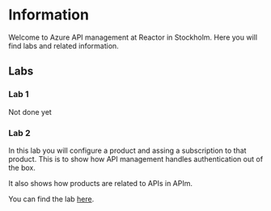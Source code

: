 # Information

Welcome to Azure API management at Reactor in Stockholm.
Here you will find labs and related information.

## Labs

### Lab 1

Not done yet

### Lab 2

In this lab you will configure a product and assing a subscription to that product. This is to show how API management handles authentication out of the box.

It also shows how products are related to APIs in APIm.

You can find the lab [here](Session2/Lab2/instructions.md).